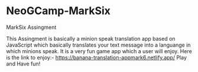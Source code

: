 # NeoGCamp-MarkSix
MarkSix Assingment

This Assingment is basically a minion speak translation app based on JavaScript which basically translates your text message into a languange in which minions speak. It is a very fun game app
which a user will enjoy.
Here is the link to enjoy:- https://banana-translation-appmark6.netlify.app/
Play and Have fun!
